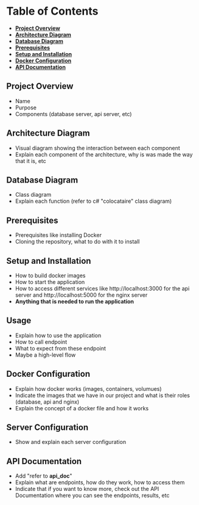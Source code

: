 # Table of Contents
- [**Project Overview**](#project-overview)
- [**Architecture Diagram**](#architecture-diagram)
- [**Database Diagram**](#database-diagram)
- [**Prerequisites**](#prerequisites)
- [**Setup and Installation**](#setup-and-installation)
- [**Docker Configuration**](#docker-configuration)
- [**API Documentation**](#api-documentation)

## Project Overview
- Name
- Purpose
- Components (database server, api server, etc) 

## Architecture Diagram
- Visual diagram showing the interaction between each component 
- Explain each component of the architecture, why is was made the way that it is, etc

## Database Diagram
- Class diagram 
- Explain each function (refer to c# "colocataire" class diagram)

## Prerequisites
- Prerequisites like installing Docker 
- Cloning the repository, what to do with it to install

## Setup and Installation
- How to build docker images 
- How to start the application  
- How to access different services like http://localhost:3000 for the api server and http://localhost:5000 for the nginx server
- **Anything that is needed to run the application**

## Usage
- Explain how to use the application
- How to call endpoint
- What to expect from these endpoint
- Maybe a high-level flow

## Docker Configuration
- Explain how docker works (images, containers, volumues) 
- Indicate the images that we have in our project and what is their roles (database, api and nginx) 
- Explain the concept of a docker file and how it works

## Server Configuration
- Show and explain each server configuration

## API Documentation
- Add "refer to **api_doc**" 
- Explain what are endpoints, how do they work, how to access them
- Indicate that if you want to know more, check out the API Documentation where you can see the endpoints, results, etc
